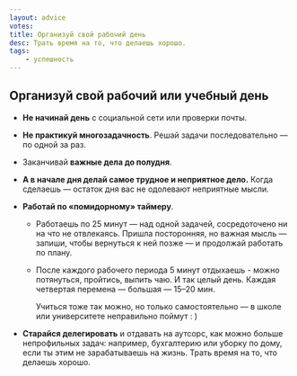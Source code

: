 ```yaml
---
layout: advice
votes:
title: Организуй свой рабочий день
desc: Трать время на то, что делаешь хорошо.
tags:
    - успешность
---
```


## Организуй свой рабочий или учебный день

- **Не начинай день** с социальной сети или проверки почты.

- **Не практикуй многозадачность**. Решай задачи последовательно — по одной за раз.

- Заканчивай **важные дела до полудня**.

- **А в начале дня делай самое трудное и неприятное дело.** Когда сделаешь — остаток дня вас не одолевают неприятные мысли.

- **Работай по «помидорному» таймеру**.

  - Работаешь по 25 минут — над одной задачей, сосредоточено ни на что не отвлекаясь. Пришла посторонняя, но важная мысль — запиши, чтобы вернуться к ней позже — и продолжай работать по плану.
  - После каждого рабочего периода 5 минут отдыхаешь - можно потянуться, пройтись, выпить чаю. И так целый день. Каждая четвертая перемена — большая — 15–20 мин.

    Учиться тоже так можно, но только самостоятельно — в школе или университете неправильно поймут : )

- **Старайся делегировать** и отдавать на аутсорс, как можно больше непрофильных задач: например, бухгалтерию или уборку по дому, если ты этим не зарабатываешь на жизнь. Трать время на то, что делаешь хорошо.
